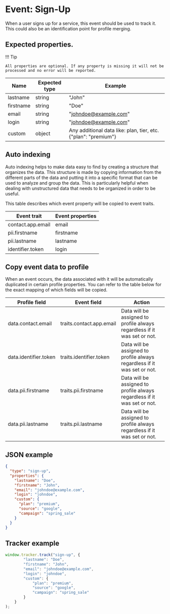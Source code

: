 # Event: Sign-Up

When a user signs up for a service, this event should be used to track it. This could also be an identification point
for profile merging.

## Expected properties.

!!! Tip 

    All properties are optional. If any property is missing it will not be processed and no error will be reported.

| Name      | Expected type   | Example                                           |
|-----------|-----------------|---------------------------------------------------|
| lastname  | string          | "John" |
| firstname | string          | "Doe" |
| email     | string          |"johndoe@example.com"     |
| login     | string          | "johndoe@example.com"    |
| custom    | object          | Any additional data like: plan, tier, etc. {"plan": "premium"}   |

## Auto indexing

Auto indexing helps to make data easy to find by creating a structure that organizes the data. This structure is made by
copying information from the different parts of the data and putting it into a specific format that can be used to
analyze and group the data. This is particularly helpful when dealing with unstructured data that needs to be organized
in order to be useful.

This table describes which event property will be copied to event traits.

| Event trait      | Event properties   |
|------------------|--------------------|
| contact.app.email    | email              |
| pii.firstname    | firstname          |
| pii.lastname     | lastname           |
| identifier.token | login              | 

## Copy event data to profile

When an event occurs, the data associated with it will be automatically duplicated in certain profile properties. You
can refer to the table below for the exact mapping of which fields will be copied.

| Profile field         | Event field             | Action                                                                   |
|-----------------------|-------------------------|--------------------------------------------------------------------------|
| data.contact.email    | traits.contact.app.email    | Data will be assigned to profile always regardless if it was set or not. |
| data.identifier.token | traits.identifier.token | Data will be assigned to profile always regardless if it was set or not. |
| data.pii.firstname    | traits.pii.firstname    | Data will be assigned to profile always regardless if it was set or not. |
| data.pii.lastname     | traits.pii.lastname     | Data will be assigned to profile always regardless if it was set or not. |

## JSON example

```json
{
  "type": "sign-up",
  "properties": {
    "lastname": "Doe",
    "firstname": "John",
    "email": "johndoe@example.com",
    "login": "johndoe",
    "custom": {
      "plan": "premium",
      "source": "google",
      "campaign": "spring_sale"
    }
  }
}

```

## Tracker example

```javascript
window.tracker.track("sign-up", {
        "lastname": "Doe",
        "firstname": "John",
        "email": "johndoe@example.com",
        "login": "johndoe",
        "custom": {
            "plan": "premium",
            "source": "google",
            "campaign": "spring_sale"
        }
    }
);

```
    